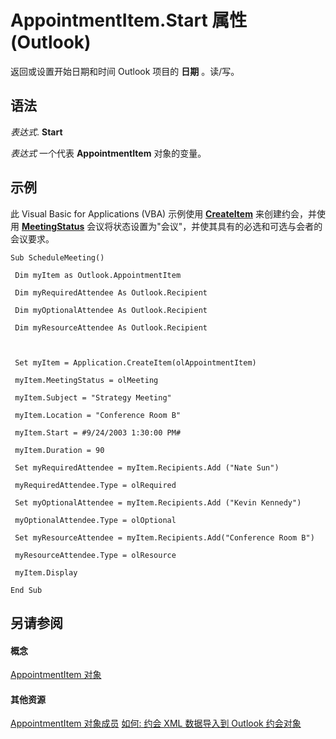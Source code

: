 
# AppointmentItem.Start 属性 (Outlook)

返回或设置开始日期和时间 Outlook 项目的 **日期** 。读/写。


## 语法

 _表达式_. **Start**

 _表达式_ 一个代表 **AppointmentItem** 对象的变量。


## 示例

此 Visual Basic for Applications (VBA) 示例使用 **[CreateItem](e5fbf367-db16-5042-823e-68e6b805e612.md)** 来创建约会，并使用 **[MeetingStatus](cfd970cd-df6c-4537-0a17-b5adab3b667f.md)** 会议将状态设置为"会议"，并使其具有的必选和可选与会者的会议要求。


```
Sub ScheduleMeeting() 
 
 Dim myItem as Outlook.AppointmentItem 
 
 Dim myRequiredAttendee As Outlook.Recipient 
 
 Dim myOptionalAttendee As Outlook.Recipient 
 
 Dim myResourceAttendee As Outlook.Recipient 
 
 
 
 Set myItem = Application.CreateItem(olAppointmentItem) 
 
 myItem.MeetingStatus = olMeeting 
 
 myItem.Subject = "Strategy Meeting" 
 
 myItem.Location = "Conference Room B" 
 
 myItem.Start = #9/24/2003 1:30:00 PM# 
 
 myItem.Duration = 90 
 
 Set myRequiredAttendee = myItem.Recipients.Add ("Nate Sun") 
 
 myRequiredAttendee.Type = olRequired 
 
 Set myOptionalAttendee = myItem.Recipients.Add ("Kevin Kennedy") 
 
 myOptionalAttendee.Type = olOptional 
 
 Set myResourceAttendee = myItem.Recipients.Add("Conference Room B") 
 
 myResourceAttendee.Type = olResource 
 
 myItem.Display 
 
End Sub
```


## 另请参阅


#### 概念


[AppointmentItem 对象](204a409d-654e-27aa-643a-8344c631b82d.md)
#### 其他资源


[AppointmentItem 对象成员](c72c459d-6d3c-7a05-aa4a-b1b767ddc0b2.md)
[如何: 约会 XML 数据导入到 Outlook 约会对象](http://msdn.microsoft.com/library/ecfd3849-877b-01ad-2b76-1a54e980f6e2%28Office.15%29.aspx)
